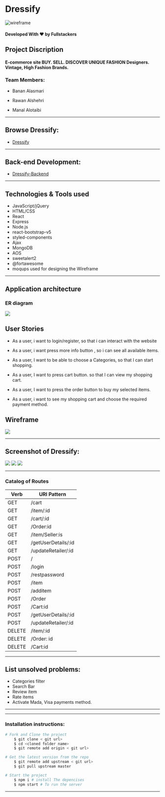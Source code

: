 # Dressify
![wireframe](/dressify/src/assets/imges/logo.png)
#### Developed With ❤️ by Fullstackers

## Project Discription
#### E-commerce site BUY. SELL. DISCOVER UNIQUE FASHION Designers. Vintage, High Fashion Brands. 

### Team Members:

- Banan Alasmari 

- Rawan Alshehri

- Manal Alotaibi

---


## Browse Dressify:
* [Dressify](https://dressify.herokuapp.com/)


---


## Back-end Development:
* [Dressify-Backend](https://git.generalassemb.ly/xmaanall/Project-4-AUTH)

---


## Technologies & Tools used 

* JavaScript/jQuery
* HTML/CSS
* React
* Express
* Node.js
* react-bootstrap-v5
* styled-components
* Ajax
* MongoDB
* AOS
* sweetalert2
* @fortawesome
* moqups used for designing the Wireframe

---
## Application architecture
### ER diagram

![ ](/dressify/src/assets/imges/Dressify-ERD.png)

## User Stories

* As a user, i want to login/register, so that i can interact with the website
* As a user, i want press more info button , so i can see all available items.

* As a user, I want to be able to choose a Categories, so that I can start shopping.

* As a user, I want to press cart button. so that I can view my shopping cart. 

* As a user, I want to press the order button to buy my selected items.

* As a user, i want to see my shopping cart and choose the required payment method.




## Wireframe

![ ](/dressify/src/assets/imges/Dressify-Prototype.png)


---

## Screenshot of Dressify:

![ ](/dressify/src/assets/imges/Dressify-1.png)
![ ](/dressify/src/assets/imges/Dressify-2.png)
![ ](/dressify/src/assets/imges/Dressify-3.png)

---

### Catalog of Routes
Verb         |  URI Pattern
------------ | -------------
GET    | /cart
GET    | /item/:id
GET    | /cart/:id
GET    | /Order:id
GET    | /item/Seller:is
GET    | /getUserDetails/:id
GET    | /updateRetailer/:id
POST   | /
POST   | /login
POST   | /restpassword
POST   | /item
POST   | /additem
POST   | /Order
POST   | /Cart:id
POST   | /getUserDetails/:id
POST   | /updateRetailer/:id
DELETE | /item/:id
DELETE | /Order: id
DELETE | /Cart:id

---

## List unsolved problems:

* Categories filter
* Search Bar
* Review item
* Rate items
* Activate Mada, Visa payments method.


---

---

### Installation instructions:

```bash
# Fork and Clone the project
    $ git clone < git url>
    $ cd <cloned folder name>
    $ git remote add origin < git url>

# Get the latest version from the repo
    $ git remote add upstream < git url>
    $ git pull upstream master

# Start the project
    $ npm i # install The depencises
    $ npm start # To run the server

```

---
